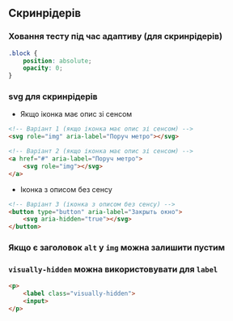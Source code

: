 ## Cкринрідерів

### Ховання тесту під час адаптиву (для скринрідерів)

```css
.block {
    position: absolute;
    opacity: 0;
}
```

### svg для скринрідерів

-   Якщо іконка має опис зі сенсом

```html
<!-- Варіант 1 (якщо іконка має опис зі сенсом) -->
<svg role="img" aria-label="Поруч метро"></svg>

<!-- Варіант 2 (якщо іконка має опис зі сенсом) -->
<a href="#" aria-label="Поруч метро">
    <svg role="img"></svg>
</a>
```

-   Іконка з описом без сенсу

```html
<!-- Варіант 3 (іконка з описом без сенсу) -->
<button type="button" aria-label="Закрыть окно">
    <svg aria-hidden="true"></svg>
</button>
```

### Якщо є заголовок `alt` у `img` можна залишити пустим

### `visually-hidden` можна використовувати для `label`

```html
<p>
    <label class="visually-hidden">
    <input>
</p>
```
